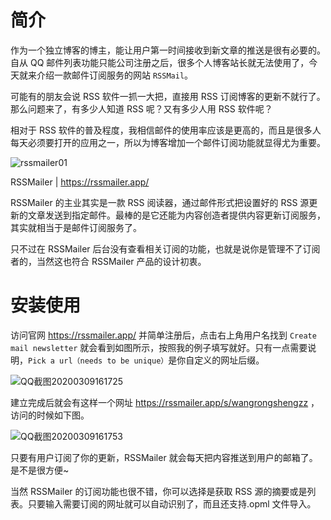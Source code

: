 # 简介

作为一个独立博客的博主，能让用户第一时间接收到新文章的推送是很有必要的。自从 QQ 邮件列表功能只能公司注册之后，很多个人博客站长就无法使用了，今天就来介绍一款邮件订阅服务的网站 `RSSMail`。

可能有的朋友会说 RSS 软件一抓一大把，直接用 RSS 订阅博客的更新不就行了。那么问题来了，有多少人知道 RSS 呢？又有多少人用 RSS 软件呢？

相对于 RSS 软件的普及程度，我相信邮件的使用率应该是更高的，而且是很多人每天必须要打开的应用之一，所以为博客增加一个邮件订阅功能就显得尤为重要。

<img src="https://s2.ax1x.com/2020/03/09/8p2NQA.png" alt="rssmailer01" border="0">

RSSMailer | https://rssmailer.app/

RSSMailer 的主业其实是一款 RSS 阅读器，通过邮件形式把设置好的 RSS 源更新的文章发送到指定邮件。最棒的是它还能为内容创造者提供内容更新订阅服务，其实就相当于是邮件订阅服务了。

只不过在 RSSMailer 后台没有查看相关订阅的功能，也就是说你是管理不了订阅者的，当然这也符合 RSSMailer 产品的设计初衷。

# 安装使用

访问官网 https://rssmailer.app/ 并简单注册后，点击右上角用户名找到 `Create mail newsletter` 就会看到如图所示，按照我的例子填写就好。只有一点需要说明，`Pick a url（needs to be unique）`是你自定义的网址后缀。

<img src="https://s2.ax1x.com/2020/03/09/8p2UsI.png" alt="QQ截图20200309161725" border="0">

建立完成后就会有这样一个网址 https://rssmailer.app/s/wangrongshengzz ，访问的时候如下图。

<img src="https://s2.ax1x.com/2020/03/09/8p2Yzd.png" alt="QQ截图20200309161753" border="0">

只要有用户订阅了你的更新，RSSMailer 就会每天把内容推送到用户的邮箱了。是不是很方便~

当然 RSSMailer 的订阅功能也很不错，你可以选择是获取 RSS 源的摘要或是列表。只要输入需要订阅的网址就可以自动识别了，而且还支持.opml 文件导入。
